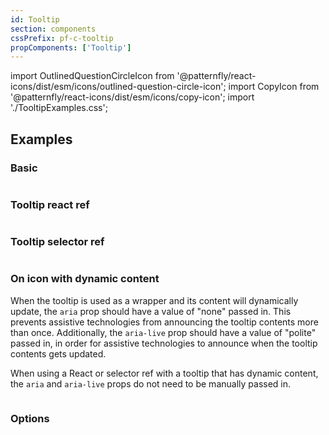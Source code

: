 ```yaml
---
id: Tooltip
section: components
cssPrefix: pf-c-tooltip
propComponents: ['Tooltip']
---
```


import OutlinedQuestionCircleIcon from '@patternfly/react-icons/dist/esm/icons/outlined-question-circle-icon';
import CopyIcon from '@patternfly/react-icons/dist/esm/icons/copy-icon';
import './TooltipExamples.css';

## Examples

### Basic

```ts file="./TooltipBasic.tsx"
```

### Tooltip react ref

```ts file="./TooltipReactRef.tsx"
```

### Tooltip selector ref

```ts file="./TooltipSelectorRef.tsx"
```

### On icon with dynamic content

When the tooltip is used as a wrapper and its content will dynamically update, the `aria` prop should have a value of "none" passed in. This prevents assistive technologies from announcing the tooltip contents more than once. Additionally, the `aria-live` prop should have a value of "polite" passed in, in order for assistive technologies to announce when the tooltip contents gets updated.

When using a React or selector ref with a tooltip that has dynamic content, the `aria` and `aria-live` props do not need to be manually passed in.

```ts file="./TooltipIcon.tsx"
```

### Options

```ts file="./TooltipOptions.tsx"
```
